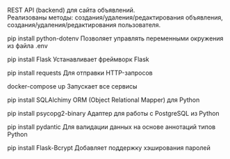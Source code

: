 REST API (backend) для сайта объявлений.  
Реализованы методы:
                   создания/удаления/редактирования объявления,  
                   создания/удаления/редактирования пользователя.   

pip install python-dotenv  Позволяет управлять переменными окружения из файла .env

pip install Flask  Устанавливает фреймворк Flask

pip install requests  Для отправки HTTP-запросов

docker-compose up  Запускает все сервисы

pip install SQLAlchimy  ORM (Object Relational Mapper) для Python

pip install psycopg2-binary  Адаптер для работы с PostgreSQL из Python

pip install pydantic  Для валидации данных на основе аннотаций типов Python

pip install Flask-Bcrypt  Добавляет поддержку хэширования паролей
